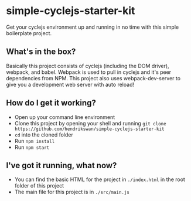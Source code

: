 # simple-cyclejs-starter-kit

Get your cyclejs environment up and running in no time with this simple boilerplate project.

## What's in the box?

Basically this project consists of cyclejs (including the DOM driver), webpack, and babel. Webpack is used to pull in cyclejs and it's peer dependencies from NPM. This project also uses webpack-dev-server to give you a development web server with auto reload!

## How do I get it working?

* Open up your command line environment
* Clone this project by opening your shell and running `git clone https://github.com/hendrikswan/simple-cyclejs-starter-kit`
* `cd` into the cloned folder
* Run `npm install`
* Run `npm start`

## I've got it running, what now?

* You can find the basic HTML for the project in `./index.html` in the root folder of this project
* The main file for this project is in `./src/main.js`
